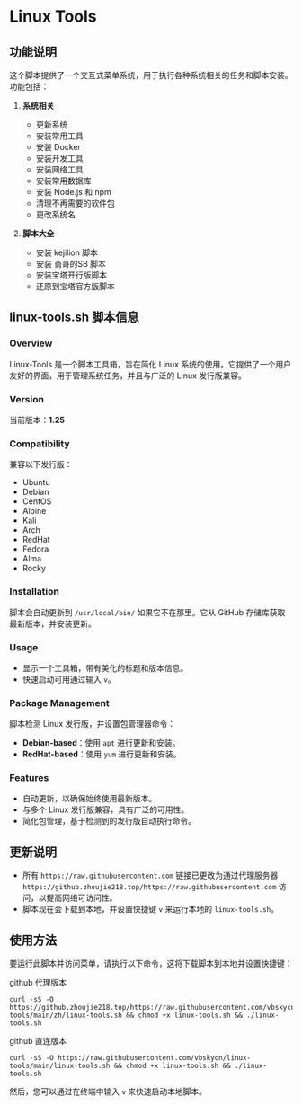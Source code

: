 # Linux Tools

## 功能说明

这个脚本提供了一个交互式菜单系统，用于执行各种系统相关的任务和脚本安装。功能包括：

1. **系统相关**
   - 更新系统
   - 安装常用工具
   - 安装 Docker
   - 安装开发工具
   - 安装网络工具
   - 安装常用数据库
   - 安装 Node.js 和 npm
   - 清理不再需要的软件包
   - 更改系统名

2. **脚本大全**
   - 安装 kejilion 脚本
   - 安装 勇哥的SB 脚本
   - 安装宝塔开行版脚本
   - 还原到宝塔官方版脚本

## linux-tools.sh 脚本信息

### Overview
Linux-Tools 是一个脚本工具箱，旨在简化 Linux 系统的使用。它提供了一个用户友好的界面，用于管理系统任务，并且与广泛的 Linux 发行版兼容。

### Version
当前版本：**1.25**

### Compatibility
兼容以下发行版：
- Ubuntu
- Debian
- CentOS
- Alpine
- Kali
- Arch
- RedHat
- Fedora
- Alma
- Rocky

### Installation
脚本会自动更新到 `/usr/local/bin/` 如果它不在那里。它从 GitHub 存储库获取最新版本，并安装更新。

### Usage
- 显示一个工具箱，带有美化的标题和版本信息。
- 快速启动可用通过输入 `v`。

### Package Management
脚本检测 Linux 发行版，并设置包管理器命令：
- **Debian-based**：使用 `apt` 进行更新和安装。
- **RedHat-based**：使用 `yum` 进行更新和安装。

### Features
- 自动更新，以确保始终使用最新版本。
- 与多个 Linux 发行版兼容，具有广泛的可用性。
- 简化包管理，基于检测到的发行版自动执行命令。

## 更新说明

- 所有 `https://raw.githubusercontent.com` 链接已更改为通过代理服务器 `https://github.zhoujie218.top/https://raw.githubusercontent.com` 访问，以提高网络可访问性。
- 脚本现在会下载到本地，并设置快捷键 `v` 来运行本地的 `linux-tools.sh`。

## 使用方法

要运行此脚本并访问菜单，请执行以下命令，这将下载脚本到本地并设置快捷键：


github 代理版本
```
curl -sS -O https://github.zhoujie218.top/https://raw.githubusercontent.com/vbskycn/linux-tools/main/zh/linux-tools.sh && chmod +x linux-tools.sh && ./linux-tools.sh
```
github 直连版本
```
curl -sS -O https://raw.githubusercontent.com/vbskycn/linux-tools/main/linux-tools.sh && chmod +x linux-tools.sh && ./linux-tools.sh
```

然后，您可以通过在终端中输入 `v` 来快速启动本地脚本。